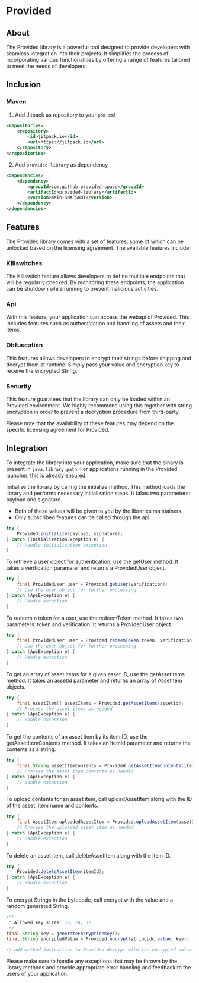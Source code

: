 # Provided
## About
The Provided library is a powerful tool designed to provide developers with seamless integration into their projects. It simplifies the process of incorporating various functionalities by offering a range of features tailored to meet the needs of developers.

## Inclusion

### Maven
1. Add Jitpack as repository to your `pom.xml`
```xml
<repositories>
    <repository>
        <id>jitpack.io</id>
        <url>https://jitpack.io</url>
    </repository>
</repositories>
```
2. Add `provided-library` as dependency
```xml
<dependencies>
    <dependency>
        <groupId>com.github.provided-space</groupId>
        <artifactId>provided-library</artifactId>
        <version>main-SNAPSHOT</version>
    </dependency>
</dependencies>
```


## Features
The Provided library comes with a set of features, some of which can be unlocked based on the licensing agreement. The available features include:

### Killswitches
The Killswitch feature allows developers to define multiple endpoints that will be regularly checked. By monitoring these endpoints, the application can be shutdown while running to prevent malicious activities.

### Api
With this feature, your application can access the webapi of Provided.
This includes features such as authentication and handling of assets and their items.

### Obfuscation
This features allows developers to encrypt their strings before shipping and decrypt them at runtime. Simply pass your value and encryption key to receive the encrypted String.

### Security
This feature guaratees that the library can only be loaded within an Provided environment.
We highly recommend using this together with string encryption in order to prevent a decryption procedure from third-party.

Please note that the availability of these features may depend on the specific licensing agreement for Provided.

## Integration
To integrate the library into your application, make sure that the binary is present in `java.library.path`.
For applications running in the Provided launcher, this is already ensured.

Initialize the library by calling the initialize method. This method loads the library and performs necessary initialization steps. It takes two parameters: payload and signature.
* Both of these values will be given to you by the libraries maintainers.
* Only subscribed features can be called through the api.
```java
try {
    Provided.initialize(payload, signature);
} catch (InitializationException e) {
    // Handle initialization exception
}
```

To retrieve a user object for authentication, use the getUser method. It takes a verification parameter and returns a ProvidedUser object.
```java
try {
    final ProvidedUser user = Provided.getUser(verification);
    // Use the user object for further processing
} catch (ApiException e) {
    // Handle exception
}
```

To redeem a token for a user, use the redeemToken method. It takes two parameters: token and verification. It returns a ProvidedUser object.
```java
try {
    final ProvidedUser user = Provided.redeemToken(token, verification);
    // Use the user object for further processing
} catch (ApiException e) {
    // Handle exception
}
```

To get an array of asset items for a given asset ID, use the getAssetItems method. It takes an assetId parameter and returns an array of AssetItem objects.
```java
try {
    final AssetItem[] assetItems = Provided.getAssetItems(assetId);
    // Process the asset items as needed
} catch (ApiException e) {
    // Handle exception
}
```

To get the contents of an asset item by its item ID, use the getAssetItemContents method. It takes an itemId parameter and returns the contents as a string.
```java
try {
    final String assetItemContents = Provided.getAssetItemContents(itemId);
    // Process the asset item contents as needed
} catch (ApiException e) {
    // Handle exception
}
```

To upload contents for an asset item, call uploadAssetItem along with the ID of the asset, item name and contents.
```java
try {
    final AssetItem uploadedAssetItem = Provided.uploadAssetItem(assetId, name, contents);
    // Process the uploaded asset item as needed
} catch (ApiException e) {
    // Handle exception
}
```

To delete an asset item, call deleteAssetItem along with the item ID.
```java
try {
    Provided.deleteAssetItem(itemId);
} catch (ApiException e) {
    // Handle exception
}
```

To encrypt Strings in the bytecode, call encrypt with the value and a random generated String.
```java
/**
 * Allowed key sizes: 16, 24, 32
 */
final String key = generateEncryptionKey();
final String encryptedValue = Provided.encrypt(stringLdc.value, key);

// add method instruction to Provided.decrypt with the encrypted value and generated key as parameter
```

Please make sure to handle any exceptions that may be thrown by the library methods and provide appropriate error handling and feedback to the users of your application.
